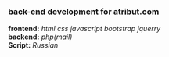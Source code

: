<h3>back-end development for atribut.com</h3>

  <b>frontend:</b> <i>html css javascript bootstrap jquerry </i>
  <br>
  <b>backend:</b> <i>php(mail)</i><br>
   <b>Script:</b> <i>Russian</i>
